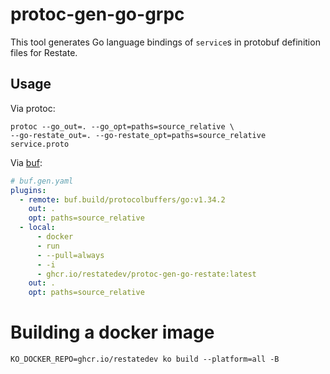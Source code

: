 # protoc-gen-go-grpc

This tool generates Go language bindings of `service`s in protobuf definition
files for Restate.

## Usage
Via protoc:
```shell
protoc --go_out=. --go_opt=paths=source_relative \
--go-restate_out=. --go-restate_opt=paths=source_relative service.proto
```

Via [buf](https://buf.build/):
```yaml
# buf.gen.yaml
plugins:
  - remote: buf.build/protocolbuffers/go:v1.34.2
    out: .
    opt: paths=source_relative
  - local:
      - docker
      - run
      - --pull=always
      - -i
      - ghcr.io/restatedev/protoc-gen-go-restate:latest
    out: .
    opt: paths=source_relative
```

# Building a docker image
```
KO_DOCKER_REPO=ghcr.io/restatedev ko build --platform=all -B
```
